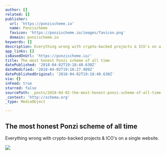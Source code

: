 ```yaml
---
author: []
related: []
publisher:
  url: 'https://ponzischeme.io'
  name: Ponzischeme
  favicon: 'https://ponzischeme.io/images/favicon.png'
  domain: ponzischeme.io
keywords: []
description: Everything wrong with crypto-backed projects & ICO's on a single website.
app_links: []
isBasedOnUrl: 'https://ponzischeme.io/'
title: The most honest Ponzi scheme of all time
datePublished: '2018-04-02T19:18:40.630Z'
dateModified: '2018-04-02T19:18:27.909Z'
datePublishedOriginal: '2018-04-02T19:18:40.630Z'
via: {}
inFeed: true
starred: false
sourcePath: _posts/2018-04-02-the-most-honest-ponzi-scheme-of-all-time.md
_context: 'http://schema.org'
_type: MediaObject

---
```

<article style=""><h1>The most honest Ponzi scheme of all time</h1><p>Everything wrong with crypto-backed projects &amp; ICO's on a single website.</p><img src="https://ponzischeme.io/images/1200.png?v=1" /></article>